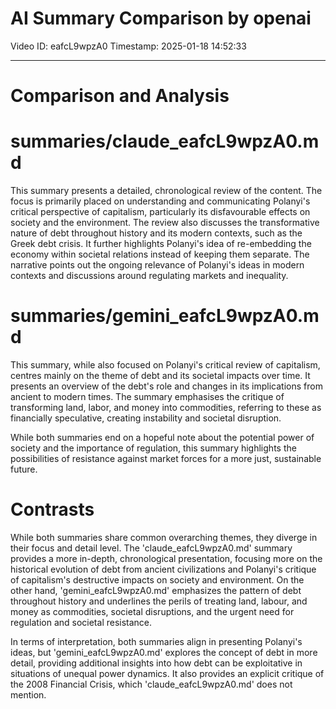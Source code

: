# AI Summary Comparison by openai

Video ID: eafcL9wpzA0
Timestamp: 2025-01-18 14:52:33

---

# Comparison and Analysis

# summaries/claude_eafcL9wpzA0.md

This summary presents a detailed, chronological review of the content. The focus is primarily placed on understanding and communicating Polanyi's critical perspective of capitalism, particularly its disfavourable effects on society and the environment. The review also discusses the transformative nature of debt throughout history and its modern contexts, such as the Greek debt crisis. It further highlights Polanyi's idea of re-embedding the economy within societal relations instead of keeping them separate. The narrative points out the ongoing relevance of Polanyi's ideas in modern contexts and discussions around regulating markets and inequality.

# summaries/gemini_eafcL9wpzA0.md

This summary, while also focused on Polanyi's critical review of capitalism, centres mainly on the theme of debt and its societal impacts over time. It presents an overview of the debt's role and changes in its implications from ancient to modern times. The summary emphasises the critique of transforming land, labor, and money into commodities, referring to these as financially speculative, creating instability and societal disruption. 

While both summaries end on a hopeful note about the potential power of society and the importance of regulation, this summary highlights the possibilities of resistance against market forces for a more just, sustainable future.

# Contrasts

While both summaries share common overarching themes, they diverge in their focus and detail level. The 'claude_eafcL9wpzA0.md' summary provides a more in-depth, chronological presentation, focusing more on the historical evolution of debt from ancient civilizations and Polanyi's critique of capitalism's destructive impacts on society and environment. On the other hand, 'gemini_eafcL9wpzA0.md' emphasizes the pattern of debt throughout history and underlines the perils of treating land, labour, and money as commodities, societal disruptions, and the urgent need for regulation and societal resistance. 

In terms of interpretation, both summaries align in presenting Polanyi's ideas, but 'gemini_eafcL9wpzA0.md' explores the concept of debt in more detail, providing additional insights into how debt can be exploitative in situations of unequal power dynamics. It also provides an explicit critique of the 2008 Financial Crisis, which 'claude_eafcL9wpzA0.md' does not mention.